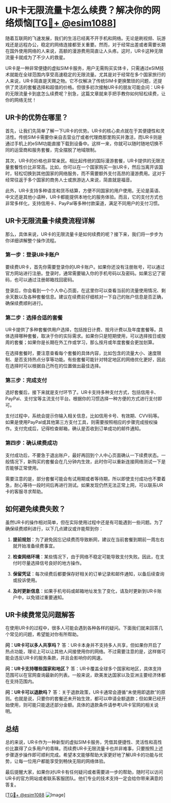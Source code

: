 # UR卡无限流量卡怎么续费？解决你的网络烦恼[[TG💪+ @esim1088](https://t.me/s/esim1088)]

随着互联网的飞速发展，我们的生活已经离不开手机和网络。无论是刷视频、玩游戏还是远程办公，稳定的网络连接都至关重要。然而，对于经常出差或者需要长期在国外使用网络的人来说，高额的漫游费用简直让人头疼。这时，UR卡这种无限流量卡就成为了不少人的救星。

UR卡是一种非常便捷的虚拟SIM卡服务，用户无需购买实体卡，只需通过eSIM技术就能在全球范围内享受高速稳定的无限流量。尤其是对于经常在多个国家旅行的人来说，UR卡简直是天赐之物。它不仅解决了传统SIM卡更换繁琐的问题，还提供了灵活的套餐选择和超值的价格。但很多初次接触UR卡的朋友可能会问：UR卡的无限流量卡到底怎么续费呢？别急，这篇文章就来手把手教你如何轻松续费，让你的网络无忧！

## UR卡的优势在哪里？

首先，让我们先简单了解一下UR卡的优势。UR卡的核心卖点就在于其便捷性和灵活性。传统SIM卡需要你亲自去营业厅或者代理商那里购买并激活，而UR卡则是通过手机上的eSIM功能直接下载到设备中。这样一来，你就可以随时随地切换不同的运营商和服务套餐，完全摆脱了地域限制。

其次，UR卡的价格也非常亲民。相比起传统的国际漫游套餐，UR卡提供的无限流量套餐性价比非常高。比如，你可以在一个国家购买一张UR卡，然后当离开该国时，轻松切换到其他国家的网络服务，而不需要额外支付高昂的漫游费用。这对于经常往返于多个国家的商务人士或旅游达人来说，简直就是福音。

此外，UR卡支持多种语言和货币结算，方便不同国家的用户使用。无论是英语、中文还是其他小语种，UR卡都能提供本地化的服务体验。而且，它的支付方式也非常多样化，支持信用卡、PayPal等多种付款渠道，满足不同用户的支付习惯。

## UR卡无限流量卡续费流程详解

那么，具体来说，UR卡的无限流量卡是如何续费的呢？接下来，我们将一步步为你详细讲解整个操作流程。

### 第一步：登录UR卡账户

要续费UR卡，首先你需要登录你的UR卡账户。如果你还没有注册账号，可以通过官方网站进行注册。登录时，通常需要输入你的手机号码以及密码。如果忘记了密码，也可以通过注册邮箱找回密码。

登录后，你会看到一个个人中心页面，在这里你可以查看当前的流量使用情况、剩余天数以及各种套餐信息。建议在续费前仔细核对一下自己的账户信息是否正确，确保续费顺利进行。

### 第二步：选择合适的套餐

UR卡提供了多种套餐供用户选择，包括按日计费、按月计费以及年度套餐等。具体选择哪种套餐，取决于你的实际需求。如果你只是短期使用，可以选择按日或按周的套餐；如果你是长期在外工作或学习，那么按月或年度套餐会更加划算。

在选择套餐时，要注意查看每个套餐的具体内容，比如包含的流量大小、速度限制、是否支持热点分享等功能。有些套餐可能针对特定地区的网络优化更好，因此在选择时可以根据自己所在的位置做出最佳选择。

### 第三步：完成支付

选好套餐后，接下来就是支付环节了。UR卡支持多种支付方式，包括信用卡、PayPal、支付宝等主流支付平台。根据你的习惯选择一种方便的方式进行支付即可。

支付过程中，系统会提示你输入相关信息，比如信用卡号、有效期、CVV码等。如果是使用PayPal或其他第三方支付工具，则需要按照相应的步骤完成授权操作。支付完成后，记得检查邮箱，确认是否收到订单成功的邮件通知。

### 第四步：确认续费成功

支付成功后，不要急于退出账户，最好再回到个人中心页面确认一下续费状态。一般情况下，新购买的套餐会在几分钟内生效，此时你可以重新连接网络测试一下是否能够正常使用。

需要注意的是，部分套餐可能会有试用期或者等待期，所以即使支付成功也不要着急，耐心等待一段时间后再进行测试。如果发现仍然无法正常上网，可以联系UR卡的客服寻求帮助。

## 如何避免续费失败？

虽然UR卡的操作相对简单，但在实际使用过程中还是有可能遇到一些问题。为了确保续费顺利进行，以下几点建议或许能帮到你：

1. **提前规划**：为了避免因忘记续费而导致断网，建议在当前套餐到期前一周左右就开始准备续费事宜。
   
2. **检查网络环境**：某些情况下，由于网络不稳定可能导致支付失败。因此，在支付时尽量选择信号良好的地方操作。

3. **保留凭证**：每次续费后都要保存好相关的订单记录和邮件通知，以备后续查询或投诉使用。

4. **及时更新信息**：如果手机号码或邮箱地址发生了变化，请及时更新到UR卡账户中，以免错过重要通知。

## UR卡续费常见问题解答

在使用UR卡的过程中，很多人可能会遇到各种各样的疑问。下面我们就来回答几个常见的问题，希望能对你有所帮助。

**问：UR卡可以多人共享吗？**
答：UR卡本身并不支持多人共享，但如果你开启了热点功能，理论上可以让其他人间接使用你的网络。不过需要注意的是，这样做可能会违反UR卡的服务条款，并且会影响你的网速。

**问：UR卡支持哪些国家和地区？**
答：UR卡覆盖全球多个国家和地区，具体支持范围可以在官网查询最新的列表。一般来说，欧美发达国家以及亚洲主要经济体都在支持范围内。

**问：UR卡可以退款吗？**
答：关于退款政策，UR卡通常会遵循“未使用即退款”的原则。也就是说，只要你的套餐还未开始生效，都可以申请全额退款；但如果已经开始使用，则可能只能退还部分金额。具体的退款条件请参考UR卡官网的相关说明。

## 总结

总的来说，UR卡作为一种新型的虚拟SIM卡服务，凭借其便捷性、灵活性和高性价比赢得了众多用户的青睐。而续费UR卡无限流量卡也并非难事，只要按照上述步骤逐步操作即可顺利完成。希望本文能够帮助大家更好地了解UR卡的功能与优势，让每一位用户都能享受到畅快无阻的网络体验。

最后提醒大家，如果你对UR卡有任何疑问或者需要进一步的帮助，随时可以访问UR卡的官方网站或者联系客服团队。他们专业的技术支持一定会给你带来满意的答复。

[[TG💪+ @esim1088](https://t.me/s/esim1088) ![Image](https://i.postimg.cc/4NQfJmqS/Snipaste-2025-05-13-00-14-12.png)]